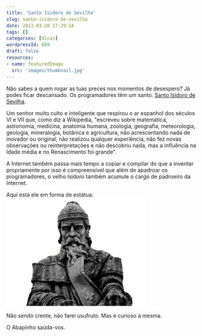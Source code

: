 ```yaml
---
title: 'Santo Isidoro de Sevilha'
slug: santo-isidoro-de-sevilha
date: 2011-03-20 17:29:14
tags: []
categories: [dicas]
wordpressId: 669
draft: false
resources:
- name: featuredImage
  src: 'images/thumbnail.jpg'
---
```

Não sabes a quem rogar as tuas preces nos momentos de desespero? Já podes ficar descansado. Os programadores têm um santo. [Santo Isidoro de Sevilha][1].

Um senhor muito culto e inteligente que respirou o ar espanhol dos séculos VI e VII que, como diz a Wikipédia, "escreveu sobre matemática, astronomia, medicina, anatomia humana, zoologia, geografia, meteorologia, geologia, mineralogia, botânica e agricultura, não acrescentando nada de inovador ou original, não realizou qualquer experiência, não fez novas observações ou reinterpretações e não descobriu nada, mas a influência na Idade média e no Renascimento foi grande".

A Internet também passa mais tempo a copiar e compilar do que a inventar propriamente por isso é compreensível que além de apadroar os programadores, o velho Isidoro também acumule o cargo de padroeiro da Internet.

Aqui está ele em forma de estátua:
![image][2]

Não sendo crente, não farei usufruto. Mas é curioso à mesma.

O Abapinho saúda-vos.

   [1]: https://pt.wikipedia.org/wiki/Isidoro_de_Sevilha
   [2]: images/santo_isidoro2.png (Santo Isidoro)
